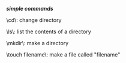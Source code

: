 ***simple commands***

\\cd\\: change directory

\\ls\\: list the contents of a directory

\\mkdir\\: make a directory

\\touch filename\\: make a file called "filename"